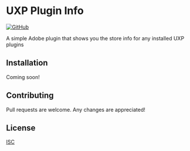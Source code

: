 # UXP Plugin Info

[![GitHub](https://img.shields.io/github/license/bootsie123/UXP-Plugin-Info)](https://github.com/bootsie123/UXP-Plugin-Info/blob/master/LICENSE)

A simple Adobe plugin that shows you the store info for any installed UXP plugins

## Installation

Coming soon!

## Contributing

Pull requests are welcome. Any changes are appreciated!

## License

[ISC](https://choosealicense.com/licenses/isc/)
